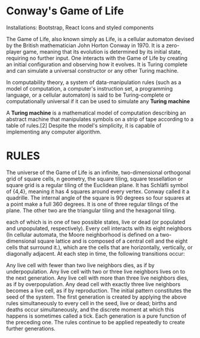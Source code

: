 # Conway's Game of Life
Installations: Bootstrap, React Icons and styled components

The Game of Life, also known simply as Life, is a cellular automaton devised by the British mathematician John Horton Conway in 1970. It is a zero-player game, meaning that its evolution is determined by its initial state, requiring no further input. One interacts with the Game of Life by creating an initial configuration and observing how it evolves. It is Turing complete and can simulate a universal constructor or any other Turing machine.

In computability theory, a system of data-manipulation rules (such as a model of computation, a computer's instruction set, a programming language, or a cellular automaton) is said to be Turing-complete or computationally universal if it can be used to simulate any **Turing machine**


A **Turing machine** is a mathematical model of computation describing an abstract machine that manipulates symbols on a strip of tape according to a table of rules.[2] Despite the model's simplicity, it is capable of implementing any computer algorithm.

# RULES 

The universe of the Game of Life is an infinite, two-dimensional orthogonal grid of square cells,
n geometry, the square tiling, square tessellation or square grid is a regular tiling of the Euclidean plane. It has Schläfli symbol of {4,4}, meaning it has 4 squares around every vertex. Conway called it a quadrille.
The internal angle of the square is 90 degrees so four squares at a point make a full 360 degrees. It is one of three regular tilings of the plane. The other two are the triangular tiling and the hexagonal tiling.

 each of which is in one of two possible states, live or dead (or populated and unpopulated, respectively). Every cell interacts with its eight neighbors (In cellular automata, the Moore neighborhood is defined on a two-dimensional square lattice and is composed of a central cell and the eight cells that surround it.), which are the cells that are horizontally, vertically, or diagonally adjacent. At each step in time, the following transitions occur:

Any live cell with fewer than two live neighbors dies, as if by underpopulation.
Any live cell with two or three live neighbors lives on to the next generation.
Any live cell with more than three live neighbors dies, as if by overpopulation.
Any dead cell with exactly three live neighbors becomes a live cell, as if by reproduction.
The initial pattern constitutes the seed of the system. The first generation is created by applying the above rules simultaneously to every cell in the seed, live or dead; births and deaths occur simultaneously, and the discrete moment at which this happens is sometimes called a tick. Each generation is a pure function of the preceding one. The rules continue to be applied repeatedly to create further generations.